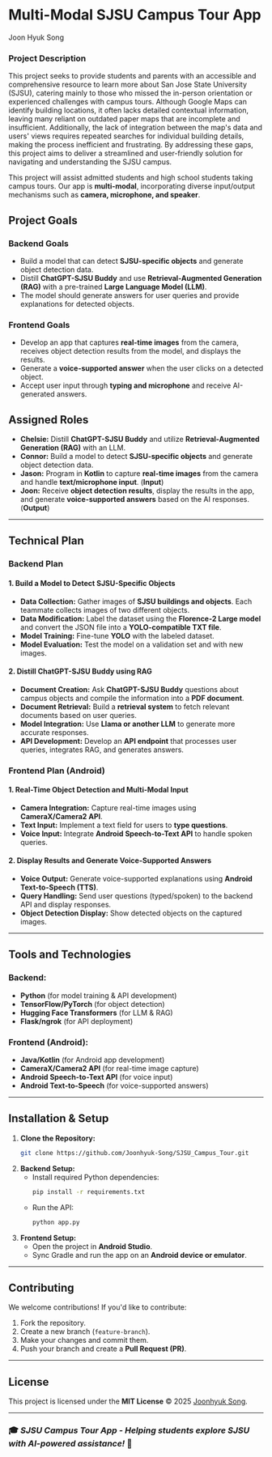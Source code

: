 # Multi-Modal SJSU Campus Tour App

Joon Hyuk Song

### **Project Description**
This project seeks to provide students and parents with an accessible and comprehensive resource to learn more about San Jose State University (SJSU), catering mainly to those who missed the in-person orientation or experienced challenges with campus tours. Although Google Maps can identify building locations, it often lacks detailed contextual information, leaving many reliant on outdated paper maps that are incomplete and insufficient. Additionally, the lack of integration between the map's data and users' views requires repeated searches for individual building details, making the process inefficient and frustrating. By addressing these gaps, this project aims to deliver a streamlined and user-friendly solution for navigating and understanding the SJSU campus.

This project will assist admitted students and high school students taking campus tours. Our app is **multi-modal**, incorporating diverse input/output mechanisms such as **camera, microphone, and speaker**.

## **Project Goals**
### **Backend Goals**
- Build a model that can detect **SJSU-specific objects** and generate object detection data.
- Distill **ChatGPT-SJSU Buddy** and use **Retrieval-Augmented Generation (RAG)** with a pre-trained **Large Language Model (LLM)**.
- The model should generate answers for user queries and provide explanations for detected objects.

### **Frontend Goals**
- Develop an app that captures **real-time images** from the camera, receives object detection results from the model, and displays the results.
- Generate a **voice-supported answer** when the user clicks on a detected object.
- Accept user input through **typing and microphone** and receive AI-generated answers.

## **Assigned Roles**
- **Chelsie:** Distill **ChatGPT-SJSU Buddy** and utilize **Retrieval-Augmented Generation (RAG)** with an LLM.
- **Connor:** Build a model to detect **SJSU-specific objects** and generate object detection data.
- **Jason:** Program in **Kotlin** to capture **real-time images** from the camera and handle **text/microphone input**. (**Input**)
- **Joon:** Receive **object detection results**, display the results in the app, and generate **voice-supported answers** based on the AI responses. (**Output**)

---
## **Technical Plan**
### **Backend Plan**
#### **1. Build a Model to Detect SJSU-Specific Objects**
- **Data Collection:** Gather images of **SJSU buildings and objects**. Each teammate collects images of two different objects.
- **Data Modification:** Label the dataset using the **Florence-2 Large model** and convert the JSON file into a **YOLO-compatible TXT file**.
- **Model Training:** Fine-tune **YOLO** with the labeled dataset.
- **Model Evaluation:** Test the model on a validation set and with new images.

#### **2. Distill ChatGPT-SJSU Buddy using RAG**
- **Document Creation:** Ask **ChatGPT-SJSU Buddy** questions about campus objects and compile the information into a **PDF document**.
- **Document Retrieval:** Build a **retrieval system** to fetch relevant documents based on user queries.
- **Model Integration:** Use **Llama or another LLM** to generate more accurate responses.
- **API Development:** Develop an **API endpoint** that processes user queries, integrates RAG, and generates answers.

### **Frontend Plan (Android)**
#### **1. Real-Time Object Detection and Multi-Modal Input**
- **Camera Integration:** Capture real-time images using **CameraX/Camera2 API**.
- **Text Input:** Implement a text field for users to **type questions**.
- **Voice Input:** Integrate **Android Speech-to-Text API** to handle spoken queries.

#### **2. Display Results and Generate Voice-Supported Answers**
- **Voice Output:** Generate voice-supported explanations using **Android Text-to-Speech (TTS)**.
- **Query Handling:** Send user questions (typed/spoken) to the backend API and display responses.
- **Object Detection Display:** Show detected objects on the captured images.

---
## **Tools and Technologies**
### **Backend:**
- **Python** (for model training & API development)
- **TensorFlow/PyTorch** (for object detection)
- **Hugging Face Transformers** (for LLM & RAG)
- **Flask/ngrok** (for API deployment)

### **Frontend (Android):**
- **Java/Kotlin** (for Android app development)
- **CameraX/Camera2 API** (for real-time image capture)
- **Android Speech-to-Text API** (for voice input)
- **Android Text-to-Speech** (for voice-supported answers)

---
## **Installation & Setup**
1. **Clone the Repository:**
   ```bash
   git clone https://github.com/Joonhyuk-Song/SJSU_Campus_Tour.git
   ```
2. **Backend Setup:**
   - Install required Python dependencies:
     ```bash
     pip install -r requirements.txt
     ```
   - Run the API:
     ```bash
     python app.py
     ```
3. **Frontend Setup:**
   - Open the project in **Android Studio**.
   - Sync Gradle and run the app on an **Android device or emulator**.

---
## **Contributing**
We welcome contributions! If you'd like to contribute:
1. Fork the repository.
2. Create a new branch (`feature-branch`).
3. Make your changes and commit them.
4. Push your branch and create a **Pull Request (PR)**.

---
## **License**
This project is licensed under the **MIT License** © 2025 [Joonhyuk Song](https://github.com/Joonhyuk-Song).

---
### 🎓 *SJSU Campus Tour App - Helping students explore SJSU with AI-powered assistance!* 🚀

